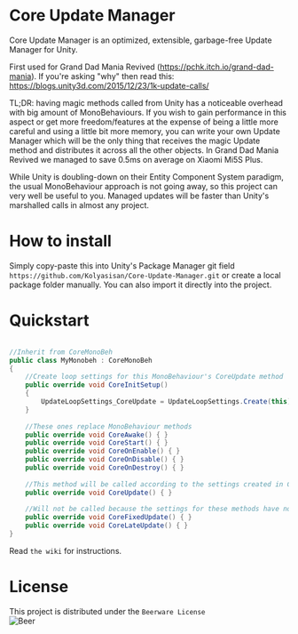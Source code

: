 # Core Update Manager

Core Update Manager is an optimized, extensible, garbage-free Update Manager for Unity.

First used for Grand Dad Mania Revived (https://pchk.itch.io/grand-dad-mania). If you're asking "why" then read this: https://blogs.unity3d.com/2015/12/23/1k-update-calls/

TL;DR: having magic methods called from Unity has a noticeable overhead with big amount of MonoBehaviours. If you wish to gain performance in this aspect or get more freedom/features at the expense of being a little more careful and using a little bit more memory, you can write your own Update Manager which will be the only thing that receives the magic Update method and distributes it across all the other objects. In Grand Dad Mania Revived we managed to save 0.5ms on average on Xiaomi Mi5S Plus.

While Unity is doubling-down on their Entity Component System paradigm, the usual MonoBehaviour approach is not going away, so this project can very well be useful to you. Managed updates will be faster than Unity's marshalled calls in almost any project.

# How to install
Simply copy-paste this into Unity's Package Manager git field ```https://github.com/Kolyasisan/Core-Update-Manager.git``` or create a local package folder manually. You can also import it directly into the project.

# Quickstart
```C#

//Inherit from CoreMonoBeh
public class MyMonobeh : CoreMonoBeh
{
    //Create loop settings for this MonoBehaviour's CoreUpdate method
    public override void CoreInitSetup()
    {
        UpdateLoopSettings_CoreUpdate = UpdateLoopSettings.Create(this);
    }
    
    //These ones replace MonoBehaviour methods
    public override void CoreAwake() { }   
    public override void CoreStart() { }
    public override void CoreOnEnable() { }
    public override void CoreOnDisable() { }
    public override void CoreOnDestroy() { }
    
    //This method will be called according to the settings created in CoreInitSetup()
    public override void CoreUpdate() { }
    
    //Will not be called because the settings for these methods have not been created in CoreInitSetup()
    public override void CoreFixedUpdate() { }
    public override void CoreLateUpdate() { }
}

```
  
Read ```the wiki``` for instructions.

# License

This project is distributed under the ```Beerware License```  
![Beer](https://habrastorage.org/getpro/geektimes/post_images/78f/720/c75/78f720c75de7b8828353bc0cf8a254c4.png)
